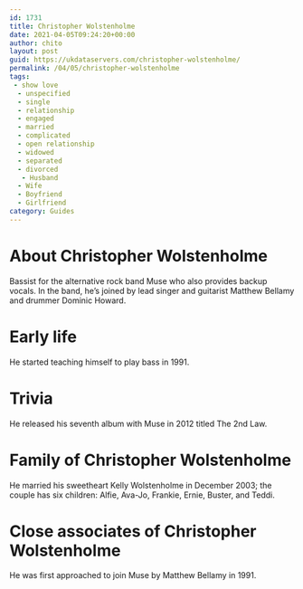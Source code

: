 ```yaml
---
id: 1731
title: Christopher Wolstenholme
date: 2021-04-05T09:24:20+00:00
author: chito
layout: post
guid: https://ukdataservers.com/christopher-wolstenholme/
permalink: /04/05/christopher-wolstenholme
tags:
 - show love
  - unspecified
  - single
  - relationship
  - engaged
  - married
  - complicated
  - open relationship
  - widowed
  - separated
  - divorced
   - Husband
  - Wife
  - Boyfriend
  - Girlfriend
category: Guides
---
```




  
  
#  About Christopher Wolstenholme
                  
                  
                  
Bassist for the alternative rock band Muse who also provides backup vocals. In the band, he&#8217;s joined by lead singer and guitarist Matthew Bellamy and drummer Dominic Howard.
                  
                
                
                
# Early life
                  
                  
                  
He started teaching himself to play bass in 1991.
                  
                
                
                
# Trivia
                  
                  
                  
He released his seventh album with Muse in 2012 titled The 2nd Law.
                  
                
                
                
# Family of Christopher Wolstenholme
                  
                  
                  
He married his sweetheart Kelly Wolstenholme in December 2003; the couple has six children: Alfie, Ava-Jo, Frankie, Ernie, Buster, and Teddi.
                  
                
                
                
# Close associates of Christopher Wolstenholme
                  
                  
                  
He was first approached to join Muse by Matthew Bellamy in 1991.
                  
                
              
            
          
          
          
    
    
  
